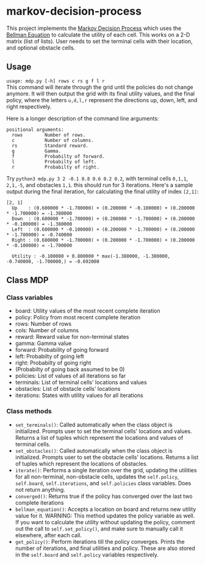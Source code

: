 # markov-decision-process
This project implements the [Markov Decision Process](https://en.wikipedia.org/wiki/Markov_decision_process) which uses the [Bellman Equation](https://en.wikipedia.org/wiki/Bellman_equation) to calculate the utility of each cell. This works on a 2-D matrix (list of lists). User needs to set the terminal cells with their location, and optional obstacle cells.

## Usage
`usage: mdp.py [-h] rows c rs g f l r`  
This command will iterate through the grid until the policies do not change anymore. It will then output the grid with its final utility values, and the final policy, where the letters `u,d,l,r` represent the directions up, down, left, and right respectively.

Here is a longer description of the command line arguments:
```
positional arguments:
  rows        Number of rows.
  c           Number of columns.
  rs          Standard reward.
  g           Gamma.
  f           Probabilty of forward.
  l           Probabilty of left.
  r           Probabilty of right.
  ```
Try `python3 mdp.py 3 2 -0.1 0.8 0.6 0.2 0.2`, with terminal cells `0,1,1`, `2,1,-5`, and obstacles `1,1`. this should run for 3 iterations. Here's a sample output during the final iteration, for calculating the final utility of index `[2,1]`:
```
[2, 1]
  Up    : (0.600000 * -1.700000) + (0.200000 * -0.100000) + (0.200000 * -1.700000) = -1.380000
  Down  : (0.600000 * -1.700000) + (0.200000 * -1.700000) + (0.200000 * -0.100000) = -1.380000
  Left  : (0.600000 * -0.100000) + (0.200000 * -1.700000) + (0.200000 * -1.700000) = -0.740000
  Right : (0.600000 * -1.700000) + (0.200000 * -1.700000) + (0.200000 * -0.100000) = -1.700000

  Utility : -0.100000 + 0.800000 * max(-1.380000, -1.380000, -0.740000, -1.700000,) = -0.692000

```

## Class MDP
### Class variables
- board: Utility values of the most recent complete iteration
- policy: Policy from most recent complete iteration 
- rows: Number of rows
- cols: Number of columns
- reward: Reward value for non-terminal states
- gamma: Gamma value
- forward: Probability of going forward
- left: Probabilty of going left
- right: Probabilty of going right
- (Probabilty of going back assumed to be 0)
- policies: List of values of all iterations so far      
- terminals: List of terminal cells' locations and values
- obstacles: List of obstacle cells' locations
- iterations: States with utility values for all iterations

### Class methods
- `set_terminals()`: Called automatically when the class object is initialized. Prompts user to set the terminal cells' locations and values. Returns a list of tuples which represent the locations and values of terminal cells.
- `set_obstacles()`: Called automatically when the class object is initialized. Prompts user to set the obstacle cells' locations. Returns a list of tuples which represent the locations of obstacles.
- `iterate()`: Performs a single iteration over the grid, updating the utilities for all non-terminal, non-obstacle cells, updates the `self.policy`, `self.board`, `self.iterations`, and `self.policies` class variables. Does not return anything.
- `converged()`: Returns true if the policy has converged over the last two complete iterations
- `bellman_equation()`: Accepts a location on board and returns new utility value for it. WARNING: This method updates the policy variable as well. If you want to calculate the utility without updating the policy, comment out the call to `self.set_policy()`, and make sure to manually call it elsewhere, after each call.
- `get_policy()`: Perform iterations till the policy converges. Prints the number of iterations, and final utilities and policy. These are also stored in the `self.board` and `self.policy` variables respectively.
